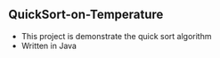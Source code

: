 ## QuickSort-on-Temperature
* This project is demonstrate the quick sort algorithm
* Written in Java
